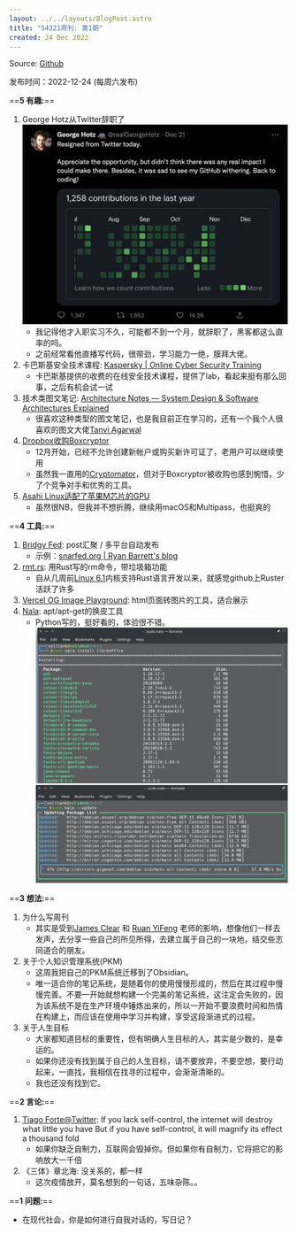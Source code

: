 ```yaml
---
layout: ../../layouts/BlogPost.astro
title: "54321周刊: 第1期"
created: 24 Dec 2022
---
```

Source: [Github](https://github.com/versun/54321-Weekly)

发布时间：2022-12-24 (每周六发布)


==**5 有趣:**== 
1. George Hotz从Twitter辞职了
	![](https://raw.githubusercontent.com/versun/54321-Weekly/main/img/202212240939746.png)
	- 我记得他才入职实习不久，可能都不到一个月，就辞职了，黑客都这么直率的吗。
	- 之前经常看他直播写代码，很带劲，学习能力一绝，膜拜大佬。
2. 卡巴斯基安全技术课程: [Kaspersky | Online Cyber Security Training](https://xtraining.kaspersky.com)
	- 卡巴斯基提供的收费的在线安全技术课程，提供了lab，看起来挺有那么回事，之后有机会试一试
3. 技术类图文笔记: [Architecture Notes — System Design & Software Architectures Explained](https://architecturenotes.co/)
	- 很喜欢这种类型的图文笔记，也是我目前正在学习的，还有一个我个人很喜欢的图文大佬[Tanvi Agarwal](https://www.sillystrokes.com)
4. [Dropbox收购Boxcryptor](https://www.boxcryptor.com/en/blog/post/new-chapter-with-dropbox/)
	- 12月开始，已经不允许创建新帐户或购买新许可证了，老用户可以继续使用
	- 虽然我一直用的[Cryptomator](https://cryptomator.org)，但对于Boxcryptor被收购也感到惋惜，少了个竞争对手和优秀的工具。
5. [Asahi Linux适配了苹果M芯片的GPU](https://asahilinux.org/2022/12/gpu-drivers-now-in-asahi-linux/)
	- 虽然很NB，但我并不想折腾，继续用macOS和Multipass，也挺爽的

==**4 工具:**==
1. [Bridgy Fed](https://fed.brid.gy): post汇聚 / 多平台自动发布
	- 示例：[snarfed.org | Ryan Barrett's blog](https://snarfed.org)
2. [rmt.rs](https://github.com/AmineZouitine/rmt.rs): 用Rust写的rm命令，带垃圾箱功能 
	- 自从几周前[Linux 6.1](https://lkml.org/lkml/2022/12/11/206)内核支持Rust语言开发以来，就感觉github上Ruster活跃了许多
3. [Vercel OG Image Playground](https://og-playground.vercel.app/): html页面转图片的工具，适合展示
4. [Nala](https://gitlab.com/volian/nala): apt/apt-get的换皮工具
	- Python写的，挺好看的，体验很不错。
		![](https://raw.githubusercontent.com/versun/54321-Weekly/main/img/202212240940928.png)
		![](https://raw.githubusercontent.com/versun/54321-Weekly/main/img/202212240941375.png)

==**3 想法:**== 
1. 为什么写周刊
	- 其实是受到[James Clear](https://jamesclear.com/3-2-1) 和 [Ruan YiFeng](https://github.com/ruanyf/weekly/blob/master/docs/issue-2.md) 老师的影响，想像他们一样去发声，去分享一些自己的所见所得，去建立属于自己的一块地，结交些志同道合的朋友。
2. 关于个人知识管理系统(PKM)
	- 这周我把自己的PKM系统迁移到了Obsidian。
	- 唯一适合你的笔记系统，是随着你的使用慢慢形成的，然后在其过程中慢慢完善。不要一开始就想构建一个完美的笔记系统，这注定会失败的，因为该系统不是在生产环境中锤炼出来的，所以一开始不要浪费时间和热情在构建上，而应该在使用中学习并构建，享受这段渐进式的过程。
3. 关于人生目标
	- 大家都知道目标的重要性，但有明确人生目标的人，其实是少数的，是幸运的。
	- 如果你还没有找到属于自己的人生目标，请不要放弃，不要空想，要行动起来，一直找，我相信在找寻的过程中，会渐渐清晰的。
	- 我也还没有找到它。

==**2 言论:**==
1.  [Tiago Forte@Twitter](https://twitter.com/fortelabs/status/1606096001017577472?s=20&t=tR8qXcvmqOdavWg106OXWw): If you lack self-control, the internet will destroy what little you have But if you have self-control, it will magnify its effect a thousand fold
	- 如果你缺乏自制力，互联网会毁掉你。但如果你有自制力，它将把它的影响放大一千倍
2. 《三体》章北海: 没关系的，都一样
	- 这次疫情放开，莫名想到的一句话，五味杂陈。。

==**1 问题:**== 
- 在现代社会，你是如何进行自我对话的，写日记？
